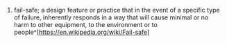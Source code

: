 1. fail-safe; a design feature or practice that in the event of a specific type of failure, inherently responds in a way that will cause minimal or no harm to other equipment, to the environment or to people^[https://en.wikipedia.org/wiki/Fail-safe]